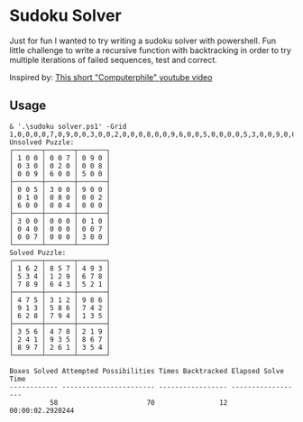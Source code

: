 # Sudoku Solver

Just for fun I wanted to try writing a sudoku solver with powershell. Fun little challenge to write a recursive function with backtracking in order to try multiple iterations of failed sequences, test and correct.

Inspired by: [This short "Computerphile" youtube video](https://www.youtube.com/watch?v=G_UYXzGuqvM&ab_channel=Computerphile)

## Usage

```
& '.\sudoku solver.ps1' -Grid 1,0,0,0,0,7,0,9,0,0,3,0,0,2,0,0,0,8,0,0,9,6,0,0,5,0,0,0,0,5,3,0,0,9,0,0,0,1,0,0,8,0,0,0,2,6,0,0,0,0,4,0,0,0,3,0,0,0,0,0,0,1,0,0,4,0,0,0,0,0,0,7,0,0,7,0,0,0,3,0,0
Unsolved Puzzle:
┌───────┬───────┬───────┐
│ 1 0 0 │ 0 0 7 │ 0 9 0 │
│ 0 3 0 │ 0 2 0 │ 0 0 8 │
│ 0 0 9 │ 6 0 0 │ 5 0 0 │
├───────┼───────┼───────┤
│ 0 0 5 │ 3 0 0 │ 9 0 0 │
│ 0 1 0 │ 0 8 0 │ 0 0 2 │
│ 6 0 0 │ 0 0 4 │ 0 0 0 │
├───────┼───────┼───────┤
│ 3 0 0 │ 0 0 0 │ 0 1 0 │
│ 0 4 0 │ 0 0 0 │ 0 0 7 │
│ 0 0 7 │ 0 0 0 │ 3 0 0 │
└───────┴───────┴───────┘
Solved Puzzle:
┌───────┬───────┬───────┐
│ 1 6 2 │ 8 5 7 │ 4 9 3 │
│ 5 3 4 │ 1 2 9 │ 6 7 8 │
│ 7 8 9 │ 6 4 3 │ 5 2 1 │
├───────┼───────┼───────┤
│ 4 7 5 │ 3 1 2 │ 9 8 6 │
│ 9 1 3 │ 5 8 6 │ 7 4 2 │
│ 6 2 8 │ 7 9 4 │ 1 3 5 │
├───────┼───────┼───────┤
│ 3 5 6 │ 4 7 8 │ 2 1 9 │
│ 2 4 1 │ 9 3 5 │ 8 6 7 │
│ 8 9 7 │ 2 6 1 │ 3 5 4 │
└───────┴───────┴───────┘

Boxes Solved Attempted Possibilities Times Backtracked Elapsed Solve Time
------------ ----------------------- ----------------- ------------------
          58                      70                12 00:00:02.2920244
```
